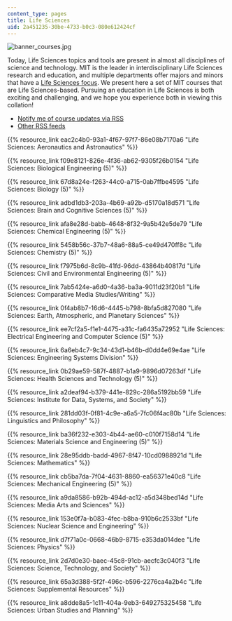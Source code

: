 ```yaml
---
content_type: pages
title: Life Sciences
uid: 2a451235-30be-4733-b0c3-080e612424cf
---
```

![banner_courses.jpg](https://ocw.mit.edu/courses/life-sciences/banner_courses.jpg)

Today, Life Sciences topics and tools are present in almost all disciplines of science and technology. MIT is the leader in interdisciplinary Life Sciences research and education, and multiple departments offer majors and minors that have a [Life Sciences focus](http://lifesciences.mit.edu/). We present here a set of MIT courses that are Life Sciences-based. Pursuing an education in Life Sciences is both exciting and challenging, and we hope you experience both in viewing this collation!

- [Notify me of course updates via RSS](http://ocw.mit.edu/rss/new/mit-newlifesciencescourses.xml)
- [Other RSS feeds](https://ocw.mit.edu/help/rss)

{{% resource_link eac2c4b0-93a1-4f67-97f7-86e08b7170a6 "Life Sciences: Aeronautics and Astronautics" %}}

{{% resource_link f09e8121-826e-4f36-ab62-9305f26b0154 "Life Sciences: Biological Engineering (5)" %}}

{{% resource_link 67d8a24e-f263-44c0-a715-0ab7ffbe4595 "Life Sciences: Biology (5)" %}}

{{% resource_link adbd1db3-203a-4b69-a92b-d5170a18d571 "Life Sciences: Brain and Cognitive Sciences (5)" %}}

{{% resource_link afa8e28d-babb-4648-8f32-9a5b42e5de79 "Life Sciences: Chemical Engineering (5)" %}}

{{% resource_link 5458b56c-37b7-48a6-88a5-ce49d470ff8c "Life Sciences: Chemistry (5)" %}}

{{% resource_link f7975b6d-8c9b-41fd-96dd-43864b40817d "Life Sciences: Civil and Environmental Engineering (5)" %}}

{{% resource_link 7ab5424e-a6d0-4a36-ba3a-9011d23f20b1 "Life Sciences: Comparative Media Studies/Writing" %}}

{{% resource_link 0f4ab8b7-16d6-4445-b798-8bfa5d827080 "Life Sciences: Earth, Atmospheric, and Planetary Sciences" %}}

{{% resource_link ee7cf2a5-f1e1-4475-a31c-fa6435a72952 "Life Sciences: Electrical Engineering and Computer Science (5)" %}}

{{% resource_link 6a6eb4c7-9c34-43d1-b46b-d0dd4e69e4ae "Life Sciences: Engineering Systems Division" %}}

{{% resource_link 0b29ae59-587f-4887-b1a9-9896d07263df "Life Sciences: Health Sciences and Technology (5)" %}}

{{% resource_link a2deaf94-b379-441e-829c-286a5192bb59 "Life Sciences: Institute for Data, Systems, and Society" %}}

{{% resource_link 281dd03f-0f81-4c9e-a6a5-7fc06f4ac80b "Life Sciences: Linguistics and Philosophy" %}}

{{% resource_link ba36f232-e303-4b44-ae60-c010f7158d14 "Life Sciences: Materials Science and Engineering (5)" %}}

{{% resource_link 28e95ddb-badd-4967-8f47-10cd0988921d "Life Sciences: Mathematics" %}}

{{% resource_link cb5ba7da-7f04-4631-8860-ea56371e40c8 "Life Sciences: Mechanical Engineering (5)" %}}

{{% resource_link a9da8586-b92b-494d-ac12-a5d348bed14d "Life Sciences: Media Arts and Sciences" %}}

{{% resource_link 153e0f7a-b083-4fec-b8ba-910b6c2533bf "Life Sciences: Nuclear Science and Engineering" %}}

{{% resource_link d7f71a0c-0668-46b9-8715-e353da014dee "Life Sciences: Physics" %}}

{{% resource_link 2d7d0e30-baec-45c8-91cb-aecfc3c040f3 "Life Sciences: Science, Technology, and Society" %}}

{{% resource_link 65a3d388-5f2f-496c-b596-2276ca4a2b4c "Life Sciences: Supplemental Resources" %}}

{{% resource_link a8dde8a5-1c11-404a-9eb3-649275325458 "Life Sciences: Urban Studies and Planning" %}}